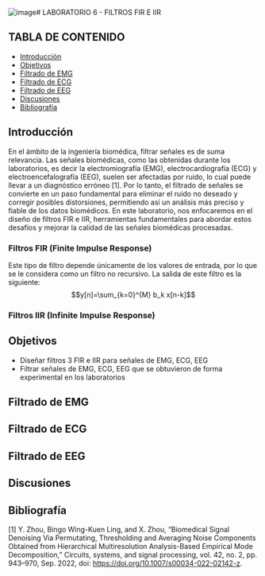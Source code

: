 ![image](https://github.com/sofia-is-a-panda/ISB_2024_G3/assets/159934376/95d8208f-7d6c-41fb-af46-4c5760fe9f40)# LABORATORIO 6 - FILTROS FIR E IIR
## TABLA DE CONTENIDO

* [Introducción](#introducción)
* [Objetivos](#objetivos)
* [Filtrado de EMG](#filtrado-de-emg)
* [Filtrado de ECG](#filtrado-de-ecg)
* [Filtrado de EEG](#filtrado-de-eeg)
* [Discusiones](#discusiones)
* [Bibliografía](#bibliografía)

## Introducción

En el ámbito de la ingeniería biomédica, filtrar señales es de suma relevancia. Las señales biomédicas, como las obtenidas durante los laboratorios, es decir la electromiografía (EMG), electrocardiografía (ECG) y electroencefalografía (EEG), suelen ser afectadas por ruido, lo cual puede llevar a un diagnóstico erróneo [1]. Por lo tanto, el filtrado de señales se convierte en un paso fundamental para eliminar el ruido no deseado y corregir posibles distorsiones, permitiendo así un análisis más preciso y fiable de los datos biomédicos. 
En este laboratorio, nos enfocaremos en el diseño de filtros FIR e IIR, herramientas fundamentales para abordar estos desafíos y mejorar la calidad de las señales biomédicas procesadas.

### Filtros FIR (Finite Impulse Response)

Este tipo de filtro depende únicamente de los valores de entrada, por lo que se le considera como un filtro no recursivo. La salida de este filtro es la siguiente:
$$y[n]=\sum_{k=0}^{M} b_k x[n-k]$$




### Filtros IIR (Infinite Impulse Response)

## Objetivos
* Diseñar filtros 3 FIR e IIR para señales de EMG, ECG, EEG
* Filtrar señales de EMG, ECG, EEG que se obtuvieron de forma experimental en los laboratorios

## Filtrado de EMG

## Filtrado de ECG

## Filtrado de EEG

## Discusiones

## Bibliografía
[1] Y. Zhou, Bingo Wing-Kuen Ling, and X. Zhou, “Biomedical Signal Denoising Via Permutating, Thresholding and Averaging Noise Components Obtained from Hierarchical Multiresolution Analysis-Based Empirical Mode Decomposition,” Circuits, systems, and signal processing, vol. 42, no. 2, pp. 943–970, Sep. 2022, doi: https://doi.org/10.1007/s00034-022-02142-z. <br>
